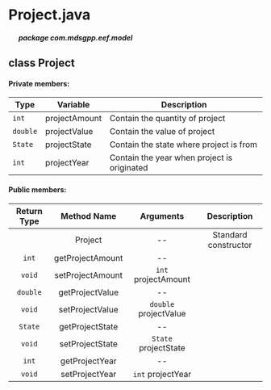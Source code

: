 # Project.java

##### &nbsp;&nbsp;&nbsp;&nbsp;&nbsp;&nbsp;package com.mdsgpp.eef.model

## class Project

#### Private members:

| Type     | Variable      | Description|
|----------|---------------|------------|
| `int`    | projectAmount |Contain the quantity of project|
| `double` | projectValue  |Contain the value of project|
| `State`  | projectState  |Contain the state where project is from|
| `int`    | projectYear   |Contain the year when project is originated|

#### Public members:

| Return Type |    Method Name   |       Arguments       |      Description     |
|:-----------:|:----------------:|:---------------------:|:--------------------:|
|             |      Project     |           --          | Standard constructor |
|    `int`    | getProjectAmount |           --          |                      |
|    `void`   | setProjectAmount |  `int` projectAmount  |                      |
|   `double`  |  getProjectValue |           --          |                      |
|    `void`   |  setProjectValue | `double` projectValue |                      |
|   `State`   |  getProjectState |           --          |                      |
|    `void`   |  setProjectState |  `State` projectState |                      |
|    `int`    |  getProjectYear  |           --          |                      |
|    `void`   |  setProjectYear  |   `int` projectYear   |                      |

